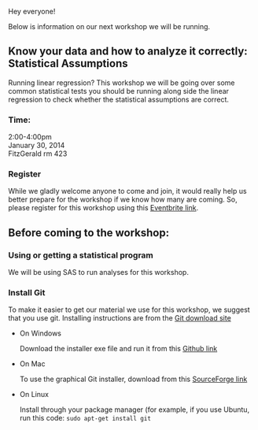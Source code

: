 Hey everyone!

Below is information on our next workshop we will be running.

## Know your data and how to analyze it correctly: Statistical Assumptions ##

Running linear regression? This workshop we will be going over some common statistical tests you should be running along side the linear regression to check whether the statistical assumptions are correct.

### Time: ###

2:00-4:00pm  
January 30, 2014  
FitzGerald rm 423

### Register ###

While we gladly welcome anyone to come and join, it would really help us better prepare for the workshop if we know how many are coming. So, please register for this workshop using this [Eventbrite link](https://www.eventbrite.com/e/workshop.title).

<!-- This is a comment: Daiva, you just need to insert the correct -->
<!-- Eventbrite link here -->

## Before coming to the workshop: ##

### Using or getting a statistical program ###

We will be using SAS to run analyses for this workshop.

### Install Git ###

To make it easier to get our material we use for this workshop, we suggest that you use git.  Installing instructions are from the [Git download site](http://git-scm.com/book/en/Getting-Started-Installing-Git)

* On Windows

    Download the installer exe file and run it from this [Github link](http://msysgit.github.io)

* On Mac

    To use the graphical Git installer, download from this [SourceForge link](http://sourceforge.net/projects/git-osx-installer/)

* On Linux

    Install through your package manager (for example, if you use Ubuntu, run this code: ``sudo apt-get install git``
